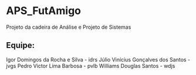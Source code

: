 # APS_FutAmigo
Projeto da cadeira de Análise e Projeto de Sistemas

## Equipe:
Igor Domingos da Rocha e Silva - idrs
Júlio Vinícius Gonçalves dos Santos - jvgs
Pedro Victor Lima Barbosa - pvlb
Williams Douglas Santos - wdjs
